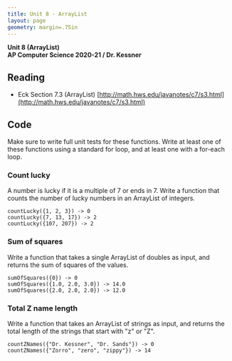 ```yaml
---
title: Unit 8 - ArrayList
layout: page
geometry: margin=.75in
---
```


__Unit 8 (ArrayList)__  
__AP Computer Science 2020-21 / Dr. Kessner__  

## Reading

* Eck Section 7.3 (ArrayList)
[http://math.hws.edu/javanotes/c7/s3.html](http://math.hws.edu/javanotes/c7/s3.html)


## Code

Make sure to write full unit tests for these functions.  Write at least one of these
functions using a standard for loop, and at least one with a for-each loop.

### Count lucky

A number is lucky if it is a multiple of 7 or ends in 7.  Write a function that
counts the number of lucky numbers in an ArrayList of integers.

```
countLucky({1, 2, 3}) -> 0
countLucky({7, 13, 17}) -> 2    
countLucky({107, 207}) -> 2    
```

### Sum of squares

Write a function that takes a single ArrayList of doubles as input, and returns the
sum of squares of the values.

```
sumOfSquares({0}) -> 0
sumOfSquares({1.0, 2.0, 3.0}) -> 14.0
sumOfSquares({2.0, 2.0, 2.0}) -> 12.0
```

### Total Z name length

Write a function that takes an ArrayList of strings as input, and returns 
the total length of the strings that start with "z" or "Z".

```
countZNames({"Dr. Kessner", "Dr. Sands"}) -> 0
countZNames({"Zorro", "zero", "zippy"}) -> 14
```

